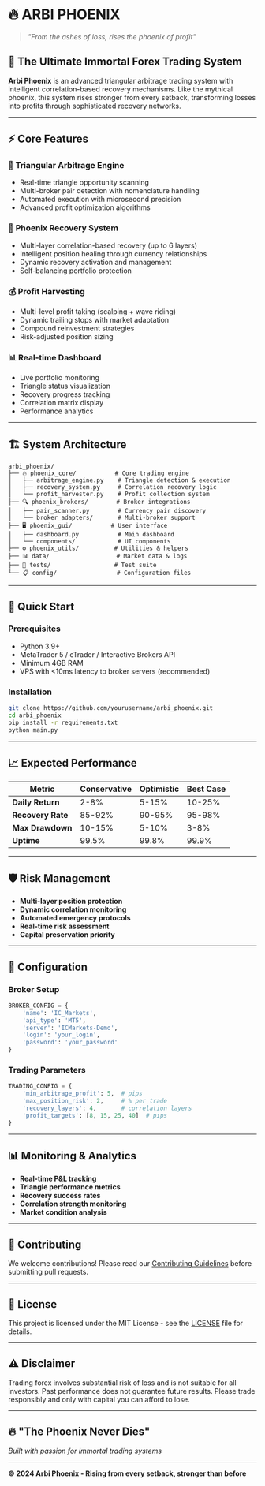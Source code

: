 # 🔥 ARBI PHOENIX

> *"From the ashes of loss, rises the phoenix of profit"*

## 🎯 **The Ultimate Immortal Forex Trading System**

**Arbi Phoenix** is an advanced triangular arbitrage trading system with intelligent correlation-based recovery mechanisms. Like the mythical phoenix, this system rises stronger from every setback, transforming losses into profits through sophisticated recovery networks.

---

## ⚡ **Core Features**

### 🔺 **Triangular Arbitrage Engine**
- Real-time triangle opportunity scanning
- Multi-broker pair detection with nomenclature handling
- Automated execution with microsecond precision
- Advanced profit optimization algorithms

### 🔄 **Phoenix Recovery System**
- Multi-layer correlation-based recovery (up to 6 layers)
- Intelligent position healing through currency relationships
- Dynamic recovery activation and management
- Self-balancing portfolio protection

### 💰 **Profit Harvesting**
- Multi-level profit taking (scalping + wave riding)
- Dynamic trailing stops with market adaptation
- Compound reinvestment strategies
- Risk-adjusted position sizing

### 📊 **Real-time Dashboard**
- Live portfolio monitoring
- Triangle status visualization
- Recovery progress tracking
- Correlation matrix display
- Performance analytics

---

## 🏗️ **System Architecture**

```
arbi_phoenix/
├── 🔥 phoenix_core/           # Core trading engine
│   ├── arbitrage_engine.py    # Triangle detection & execution
│   ├── recovery_system.py     # Correlation recovery logic
│   └── profit_harvester.py    # Profit collection system
├── 🔍 phoenix_brokers/        # Broker integrations
│   ├── pair_scanner.py        # Currency pair discovery
│   └── broker_adapters/       # Multi-broker support
├── 🖥️ phoenix_gui/           # User interface
│   ├── dashboard.py           # Main dashboard
│   └── components/            # UI components
├── ⚙️ phoenix_utils/          # Utilities & helpers
├── 📊 data/                   # Market data & logs
├── 🧪 tests/                  # Test suite
└── 📋 config/                 # Configuration files
```

---

## 🚀 **Quick Start**

### Prerequisites
- Python 3.9+
- MetaTrader 5 / cTrader / Interactive Brokers API
- Minimum 4GB RAM
- VPS with <10ms latency to broker servers (recommended)

### Installation
```bash
git clone https://github.com/yourusername/arbi_phoenix.git
cd arbi_phoenix
pip install -r requirements.txt
python main.py
```

---

## 📈 **Expected Performance**

| Metric | Conservative | Optimistic | Best Case |
|--------|-------------|------------|-----------|
| **Daily Return** | 2-8% | 5-15% | 10-25% |
| **Recovery Rate** | 85-92% | 90-95% | 95-98% |
| **Max Drawdown** | 10-15% | 5-10% | 3-8% |
| **Uptime** | 99.5% | 99.8% | 99.9% |

---

## 🛡️ **Risk Management**

- **Multi-layer position protection**
- **Dynamic correlation monitoring**
- **Automated emergency protocols**
- **Real-time risk assessment**
- **Capital preservation priority**

---

## 🔧 **Configuration**

### Broker Setup
```python
BROKER_CONFIG = {
    'name': 'IC_Markets',
    'api_type': 'MT5',
    'server': 'ICMarkets-Demo',
    'login': 'your_login',
    'password': 'your_password'
}
```

### Trading Parameters
```python
TRADING_CONFIG = {
    'min_arbitrage_profit': 5,  # pips
    'max_position_risk': 2,     # % per trade
    'recovery_layers': 4,       # correlation layers
    'profit_targets': [8, 15, 25, 40]  # pips
}
```

---

## 📊 **Monitoring & Analytics**

- **Real-time P&L tracking**
- **Triangle performance metrics**
- **Recovery success rates**
- **Correlation strength monitoring**
- **Market condition analysis**

---

## 🤝 **Contributing**

We welcome contributions! Please read our [Contributing Guidelines](CONTRIBUTING.md) before submitting pull requests.

---

## 📄 **License**

This project is licensed under the MIT License - see the [LICENSE](LICENSE) file for details.

---

## ⚠️ **Disclaimer**

Trading forex involves substantial risk of loss and is not suitable for all investors. Past performance does not guarantee future results. Please trade responsibly and only with capital you can afford to lose.

---

## 🔥 **"The Phoenix Never Dies"**

*Built with passion for immortal trading systems*

---

**© 2024 Arbi Phoenix - Rising from every setback, stronger than before**
